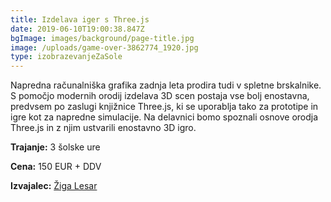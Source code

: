 ```yaml
---
title: Izdelava iger s Three.js
date: 2019-06-10T19:00:38.847Z
bgImage: images/background/page-title.jpg
image: /uploads/game-over-3862774_1920.jpg
type: izobrazevanjeZaSole
---
```

Napredna računalniška grafika zadnja leta prodira tudi v spletne brskalnike. S pomočjo modernih orodij izdelava 3D scen postaja vse bolj enostavna, predvsem po zaslugi knjižnice Three.js, ki se uporablja tako za prototipe in igre kot za napredne simulacije. Na delavnici bomo spoznali osnove orodja Three.js in z njim ustvarili enostavno 3D igro.

**Trajanje:** 3 šolske ure

**Cena:** 150 EUR + DDV

**Izvajalec:** [Žiga Lesar](/izvajalci/ziga-lesar/)
